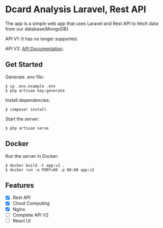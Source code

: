 # Dcard Analysis Laravel, Rest API

The app is a simple web app that uses Laravel and Rest API to fetch data from our database(MongoDB).

API V1: It has no longer supported.

API V2: [API Documentation](https://dcard-analysis-laravel-fdqsyjapma-de.a.run.app/api/documentation).

## Get Started
Generate .env file:
```
$ cp .env.example .env
$ php artisan key:generate
```
Install dependencies:
```
$ composer install
```
Start the server:
```
$ php artisan serve
```
## Docker
Run the server in Docker:
```
$ docker build -t app:v2 .
$ docker run -e PORT=80 -p 80:80 app:v2
```

## Features
- [X] Rest API
- [X] Cloud Computing
- [X] Nginx
- [ ] Complete API V2
- [ ] React UI
